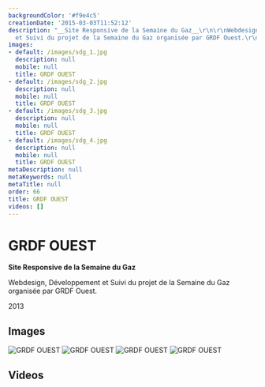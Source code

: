 ```yaml
---
backgroundColor: '#f9e4c5'
creationDate: '2015-03-03T11:52:12'
description: "__Site Responsive de la Semaine du Gaz__\r\n\r\nWebdesign, Développement
  et Suivi du projet de la Semaine du Gaz organisée par GRDF Ouest.\r\n\r\n2013"
images:
- default: /images/sdg_1.jpg
  description: null
  mobile: null
  title: GRDF OUEST
- default: /images/sdg_2.jpg
  description: null
  mobile: null
  title: GRDF OUEST
- default: /images/sdg_3.jpg
  description: null
  mobile: null
  title: GRDF OUEST
- default: /images/sdg_4.jpg
  description: null
  mobile: null
  title: GRDF OUEST
metaDescription: null
metaKeywords: null
metaTitle: null
order: 66
title: GRDF OUEST
videos: []
---
```


# GRDF OUEST

__Site Responsive de la Semaine du Gaz__

Webdesign, Développement et Suivi du projet de la Semaine du Gaz organisée par GRDF Ouest.

2013

## Images

![GRDF OUEST](/images/sdg_1.jpg)
![GRDF OUEST](/images/sdg_2.jpg)
![GRDF OUEST](/images/sdg_3.jpg)
![GRDF OUEST](/images/sdg_4.jpg)

## Videos
